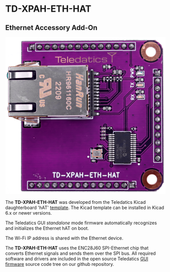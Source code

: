 # TD-XPAH-ETH-HAT
## Ethernet Accessory Add-On

![](images/TD-XPAH-ETH-HAT.png)

The **TD-XPAH-ETH-HAT** was developed from the Teledatics Kicad daughterboard 'hAT' [template](https://github.com/teledatics/TD-XPAH_hAT_template). The Kicad template can be installed in Kicad 6.x or newer versions.

The Teledatics GUI <i>standalone</i> mode firmware automatically recognizes and initializes the Ethernet hAT on boot.

The Wi-Fi IP address is shared with the Ethernet device.

The **TD-XPAH-ETH-HAT** uses the ENC28J60 SPI-Ethernet chip that converts Ethernet signals and sends them over the SPI bus. All required software and drivers are included in the open source Teledatics [GUI firmware](https://github.com/teledatics/nrc7292_sdk/tree/teledatics_gui) source code tree on our github repository.